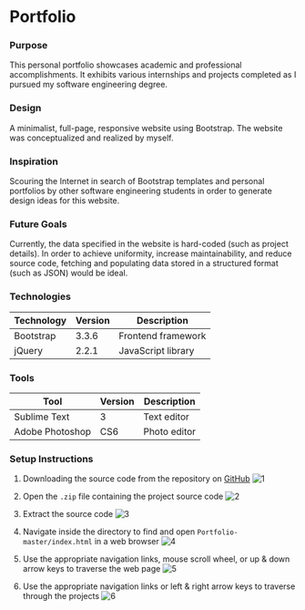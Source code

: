 # Portfolio

### Purpose

This personal portfolio showcases academic and professional accomplishments. It exhibits various internships and projects completed as I pursued my software engineering degree.

### Design

A minimalist, full-page, responsive website using Bootstrap. The website was conceptualized and realized by myself. 

### Inspiration

Scouring the Internet in search of Bootstrap templates and personal portfolios by other software engineering students in order to generate design ideas for this website.

### Future Goals

Currently, the data specified in the website is hard-coded (such as project details). In order to achieve uniformity, increase maintainability, and reduce source code, fetching and populating data stored in a structured format (such as JSON) would be ideal.

### Technologies

| Technology | Version | Description |
| ---------- | ------- | --- |
| Bootstrap | 3.3.6 | Frontend framework |
| jQuery | 2.2.1 | JavaScript library |

### Tools

| Tool | Version | Description |
| ---- | ------- | --- |
| Sublime Text | 3 | Text editor |
| Adobe Photoshop | CS6 | Photo editor |

### Setup Instructions

1. Downloading the source code from the repository on [GitHub](https://github.com/AjayAujla/Portfolio)
![1](https://cloud.githubusercontent.com/assets/6827852/14441223/bbc7f35e-0001-11e6-9855-79a4c38a088b.png)

2. Open the `.zip` file containing the project source code
![2](https://cloud.githubusercontent.com/assets/6827852/14441222/bbc2d7ca-0001-11e6-9dcc-2d4ecd2e9fb1.png)

3. Extract the source code
![3](https://cloud.githubusercontent.com/assets/6827852/14441224/bbd2009c-0001-11e6-9017-426b778eb7fb.png)

4. Navigate inside the directory to find and open `Portfolio-master/index.html` in a web browser
![4](https://cloud.githubusercontent.com/assets/6827852/14441225/bbd2763a-0001-11e6-89e0-50413e88aac1.png)

5. Use the appropriate navigation links, mouse scroll wheel, or up & down arrow keys to traverse the web page
![5](https://cloud.githubusercontent.com/assets/6827852/14441226/bc03616e-0001-11e6-889d-12ea29f00cab.png)

6. Use the appropriate navigation links or left & right arrow keys to traverse through the projects
![6](https://cloud.githubusercontent.com/assets/6827852/14441227/bc04d3aa-0001-11e6-8002-972a6a95e101.png)

